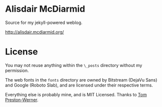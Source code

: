 # Alisdair McDiarmid

Source for my jekyll-powered weblog.

http://alisdair.mcdiarmid.org/

# License

You may not reuse anything within the `\_posts` directory without my permission.

The web fonts in the `fonts` directory are owned by Bitstream (DejaVu Sans) and Google (Roboto Slab), and are licensed under their respective terms.

Everything else is probably mine, and is MIT Licensed. Thanks to [Tom Preston-Werner](https://github.com/mojombo/mojombo.github.com/).
